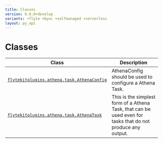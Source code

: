 ```yaml
---
title: Classes
version: 0.0.0+develop
variants: +flyte +byoc +selfmanaged +serverless
layout: py_api
---
```


# Classes

| Class | Description |
|-|-|
| [`flytekitplugins.athena.task.AthenaConfig`](../packages/flytekitplugins.athena.task#flytekitpluginsathenataskathenaconfig) |AthenaConfig should be used to configure a Athena Task. |
| [`flytekitplugins.athena.task.AthenaTask`](../packages/flytekitplugins.athena.task#flytekitpluginsathenataskathenatask) |This is the simplest form of a Athena Task, that can be used even for tasks that do not produce any output. |
